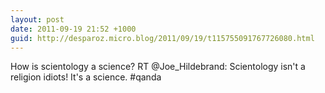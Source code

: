 ```yaml
---
layout: post
date: 2011-09-19 21:52 +1000
guid: http://desparoz.micro.blog/2011/09/19/t115755091767726080.html
---
```

How is scientology a science? RT @Joe_Hildebrand: Scientology isn't a religion idiots! It's a science. #qanda
